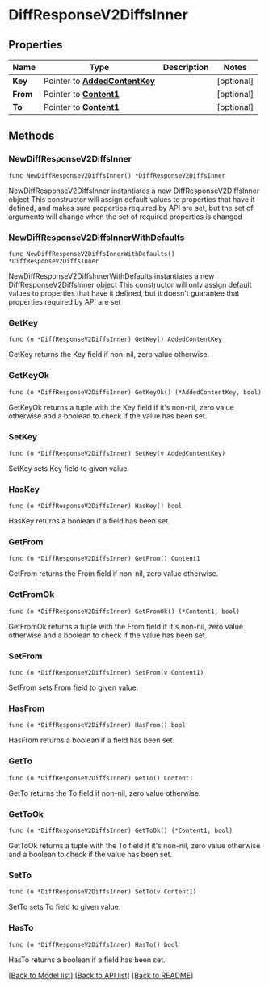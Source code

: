 # DiffResponseV2DiffsInner

## Properties

Name | Type | Description | Notes
------------ | ------------- | ------------- | -------------
**Key** | Pointer to [**AddedContentKey**](AddedContentKey.md) |  | [optional] 
**From** | Pointer to [**Content1**](Content1.md) |  | [optional] 
**To** | Pointer to [**Content1**](Content1.md) |  | [optional] 

## Methods

### NewDiffResponseV2DiffsInner

`func NewDiffResponseV2DiffsInner() *DiffResponseV2DiffsInner`

NewDiffResponseV2DiffsInner instantiates a new DiffResponseV2DiffsInner object
This constructor will assign default values to properties that have it defined,
and makes sure properties required by API are set, but the set of arguments
will change when the set of required properties is changed

### NewDiffResponseV2DiffsInnerWithDefaults

`func NewDiffResponseV2DiffsInnerWithDefaults() *DiffResponseV2DiffsInner`

NewDiffResponseV2DiffsInnerWithDefaults instantiates a new DiffResponseV2DiffsInner object
This constructor will only assign default values to properties that have it defined,
but it doesn't guarantee that properties required by API are set

### GetKey

`func (o *DiffResponseV2DiffsInner) GetKey() AddedContentKey`

GetKey returns the Key field if non-nil, zero value otherwise.

### GetKeyOk

`func (o *DiffResponseV2DiffsInner) GetKeyOk() (*AddedContentKey, bool)`

GetKeyOk returns a tuple with the Key field if it's non-nil, zero value otherwise
and a boolean to check if the value has been set.

### SetKey

`func (o *DiffResponseV2DiffsInner) SetKey(v AddedContentKey)`

SetKey sets Key field to given value.

### HasKey

`func (o *DiffResponseV2DiffsInner) HasKey() bool`

HasKey returns a boolean if a field has been set.

### GetFrom

`func (o *DiffResponseV2DiffsInner) GetFrom() Content1`

GetFrom returns the From field if non-nil, zero value otherwise.

### GetFromOk

`func (o *DiffResponseV2DiffsInner) GetFromOk() (*Content1, bool)`

GetFromOk returns a tuple with the From field if it's non-nil, zero value otherwise
and a boolean to check if the value has been set.

### SetFrom

`func (o *DiffResponseV2DiffsInner) SetFrom(v Content1)`

SetFrom sets From field to given value.

### HasFrom

`func (o *DiffResponseV2DiffsInner) HasFrom() bool`

HasFrom returns a boolean if a field has been set.

### GetTo

`func (o *DiffResponseV2DiffsInner) GetTo() Content1`

GetTo returns the To field if non-nil, zero value otherwise.

### GetToOk

`func (o *DiffResponseV2DiffsInner) GetToOk() (*Content1, bool)`

GetToOk returns a tuple with the To field if it's non-nil, zero value otherwise
and a boolean to check if the value has been set.

### SetTo

`func (o *DiffResponseV2DiffsInner) SetTo(v Content1)`

SetTo sets To field to given value.

### HasTo

`func (o *DiffResponseV2DiffsInner) HasTo() bool`

HasTo returns a boolean if a field has been set.


[[Back to Model list]](../README.md#documentation-for-models) [[Back to API list]](../README.md#documentation-for-api-endpoints) [[Back to README]](../README.md)


